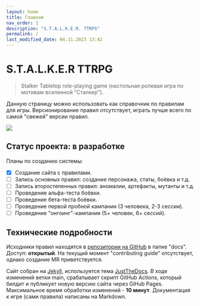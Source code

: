 ```yaml
---
layout: home
title: Главная
nav_order: 1
description: "S.T.A.L.K.E.R. TTRPG"
permalink: /
last_modified_date: 04.11.2023 13:42
---
```


# S.T.A.L.K.E.R TTRPG
> Stalker Tabletop role-playing game (настольная ролевая игра по мотивам вселенной "Сталкер").

Данную страницу можно использовать как справочник по правилам для игры. Версионирование правил отсутствует, играть лучше всего по самой "свежей" версии правил.

![](../../assets/images/full-art-main-page.png)

## Статус проекта: **в разработке**

Планы по созданию системы:
- [x] Создание сайта с правилами.
- [ ] Запись основных правил: создание персонажа, статы, боёвка и т.д. 
- [ ] Запись второстепенных правил: аномалии, артефакты, мутанты и т.д.
- [ ] Проведение альфа-теста боёвки.
- [ ] Проведение бета-теста боёвки.
- [ ] Проведение первой пробной кампании (3 человека, 2-3 сессии).
- [ ] Проведение "онгоинг"-кампании (5+ человек, 6+ сессий).

## Технические подробности

Исходники правил находятся в [репозитории на GitHub](https://github.com/ivatar39/stalker-ttrpg) в папке "docs". Доступ: **открытый**. На текущий момент "contributing guide" отсутствует, однако создание MR приветствуется.

Сайт собран на [Jekyll](https://jekyllrb.com), используется тема [JustTheDocs](https://just-the-docs.com).
В ходе изменений ветки main, срабатывает скрипт GitHub Actions, который билдит и публикует новую версию сайта через GiHub Pages. Максимальное время обработки изменений - **10 минут**.
Документация к игре (сами правила) написаны на Markdown.